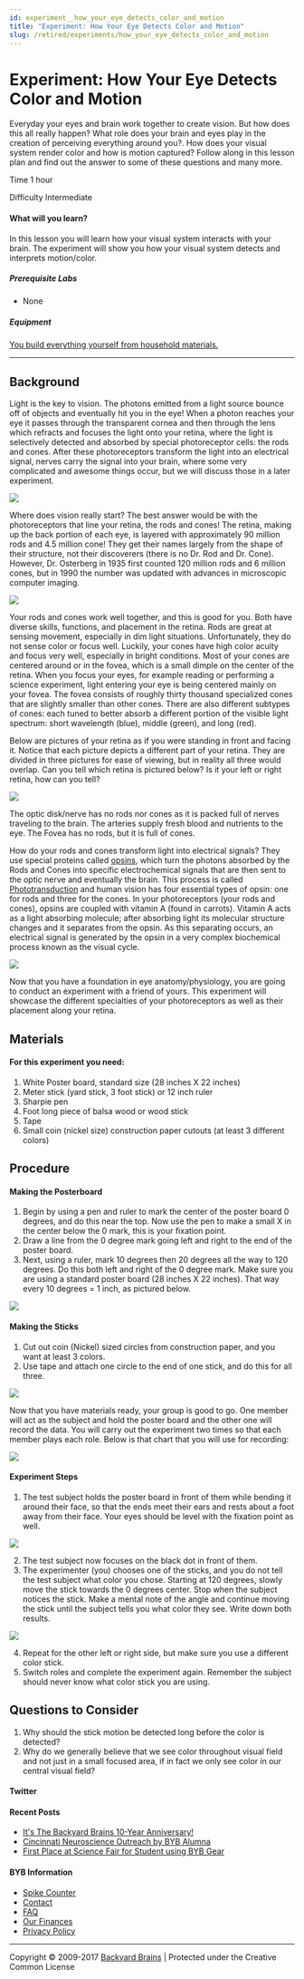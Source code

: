 ```yaml
---
id: experiment__how_your_eye_detects_color_and_motion
title: "Experiment: How Your Eye Detects Color and Motion"
slug: /retired/experiments/how_your_eye_detects_color_and_motion
---
```


# Experiment: How Your Eye Detects Color and Motion

Everyday your eyes and brain work together to create vision. But how does this
all really happen? What role does your brain and eyes play in the creation of
perceiving everything around you?. How does your visual system render color
and how is motion captured? Follow along in this lesson plan and find out the
answer to some of these questions and many more.

Time  1 hour

Difficulty  Intermediate

#### What will you learn?

In this lesson you will learn how your visual system interacts with your
brain. The experiment will show you how your visual system detects and
interprets motion/color.

##### Prerequisite Labs

  * None 

##### Equipment

[You build everything yourself from household materials.]()

* * *

## Background

Light is the key to vision. The photons emitted from a light source bounce off
of objects and eventually hit you in the eye! When a photon reaches your eye
it passes through the transparent cornea and then through the lens which
refracts and focuses the light onto your retina, where the light is
selectively detected and absorbed by special photoreceptor cells: the rods and
cones. After these photoreceptors transform the light into an electrical
signal, nerves carry the signal into your brain, where some very complicated
and awesome things occur, but we will discuss those in a later experiment.

[ ![](./img/BYB_Exp1_Pic4a.PNG)](img/BYB_Exp1_Pic4a.PNG)

Where does vision really start? The best answer would be with the
photoreceptors that line your retina, the rods and cones! The retina, making
up the back portion of each eye, is layered with approximately 90 million rods
and 4.5 million cone! They get their names largely from the shape of their
structure, not their discoverers (there is no Dr. Rod and Dr. Cone). However,
Dr. Osterberg in 1935 first counted 120 million rods and 6 million cones, but
in 1990 the number was updated with advances in microscopic computer imaging.

[ ![](./img/BYB_Exp1_Pic6.PNG)](img/BYB_Exp1_Pic6.PNG)

Your rods and cones work well together, and this is good for you. Both have
diverse skills, functions, and placement in the retina. Rods are great at
sensing movement, especially in dim light situations. Unfortunately, they do
not sense color or focus well. Luckily, your cones have high color acuity and
focus very well, especially in bright conditions. Most of your cones are
centered around or in the fovea, which is a small dimple on the center of the
retina. When you focus your eyes, for example reading or performing a science
experiment, light entering your eye is being centered mainly on your fovea.
The fovea consists of roughly thirty thousand specialized cones that are
slightly smaller than other cones. There are also different subtypes of cones:
each tuned to better absorb a different portion of the visible light spectrum:
short wavelength (blue), middle (green), and long (red).

Below are pictures of your retina as if you were standing in front and facing
it. Notice that each picture depicts a different part of your retina. They are
divided in three pictures for ease of viewing, but in reality all three would
overlap. Can you tell which retina is pictured below? Is it your left or right
retina, how can you tell?

[ ![](./img/BYB_Exp1_Pic5b1.PNG)](img/BYB_Exp1_Pic5b1.PNG)

The optic disk/nerve has no rods nor cones as it is packed full of nerves
traveling to the brain. The arteries supply fresh blood and nutrients to the
eye. The Fovea has no rods, but it is full of cones.

How do your rods and cones transform light into electrical signals? They use
special proteins called [opsins](http://en.wikipedia.org/wiki/Opsin), which
turn the photons absorbed by the Rods and Cones into specific electrochemical
signals that are then sent to the optic nerve and eventually the brain. This
process is called
[Phototransduction](http://en.wikipedia.org/wiki/Visual_phototransduction) and
human vision has four essential types of opsin: one for rods and three for the
cones. In your photoreceptors (your rods and cones), opsins are coupled with
vitamin A (found in carrots). Vitamin A acts as a light absorbing molecule;
after absorbing light its molecular structure changes and it separates from
the opsin. As this separating occurs, an electrical signal is generated by the
opsin in a very complex biochemical process known as the visual cycle.

[ ![](./img/BYB_Exp1_Pic7.PNG)](img/BYB_Exp1_Pic7.PNG)

Now that you have a foundation in eye anatomy/physiology, you are going to
conduct an experiment with a friend of yours. This experiment will showcase
the different specialties of your photoreceptors as well as their placement
along your retina.

## Materials

#### For this experiment you need:

  1. White Poster board, standard size (28 inches X 22 inches) 
  2. Meter stick (yard stick, 3 foot stick) or 12 inch ruler 
  3. Sharpie pen 
  4. Foot long piece of balsa wood or wood stick 
  5. Tape 
  6. Small coin (nickel size) construction paper cutouts (at least 3 different colors) 

## Procedure

#### Making the Posterboard

  1. Begin by using a pen and ruler to mark the center of the poster board 0 degrees, and do this near the top. Now use the pen to make a small X in the center below the 0 mark, this is your fixation point. 
  2. Draw a line from the 0 degree mark going left and right to the end of the poster board. 
  3. Next, using a ruler, mark 10 degrees then 20 degrees all the way to 120 degrees. Do this both left and right of the 0 degree mark. Make sure you are using a standard poster board (28 inches X 22 inches). That way every 10 degrees = 1 inch, as pictured below.

[ ![](./img/BYB_Exp1_Pic1.PNG)](img/BYB_Exp1_Pic1.PNG)

#### Making the Sticks

  1. Cut out coin (Nickel) sized circles from construction paper, and you want at least 3 colors. 
  2. Use tape and attach one circle to the end of one stick, and do this for all three.

[ ![](./img/BYB_Exp1_Pic2.PNG)](img/BYB_Exp1_Pic2.PNG)

Now that you have materials ready, your group is good to go. One member will
act as the subject and hold the poster board and the other one will record the
data. You will carry out the experiment two times so that each member plays
each role. Below is that chart that you will use for recording:

[ ![](./img/BYB_Exp1_Pic3.PNG)](img/BYB_Exp1_Pic3.PNG)

#### Experiment Steps

  1. The test subject holds the poster board in front of them while bending it around their face, so that the ends meet their ears and rests about a foot away from their face. Your eyes should be level with the fixation point as well. 

[ ![](./img/BYB_Exp1_Pic8.PNG)](img/BYB_Exp1_Pic8.PNG)

  2. The test subject now focuses on the black dot in front of them. 
  3. The experimenter (you) chooses one of the sticks, and you do not tell the test subject what color you chose. Starting at 120 degrees, slowly move the stick towards the 0 degrees center. Stop when the subject notices the stick. Make a mental note of the angle and continue moving the stick until the subject tells you what color they see. Write down both results. 

[ ![](./img/BYB_Exp1_Pic9.PNG)](img/BYB_Exp1_Pic9.PNG)

  4. Repeat for the other left or right side, but make sure you use a different color stick. 
  5. Switch roles and complete the experiment again. Remember the subject should never know what color stick you are using. 

## Questions to Consider

  1. Why should the stick motion be detected long before the color is detected? 
  2. Why do we generally believe that we see color throughout visual field and not just in a small focused area, if in fact we only see color in our central visual field?

#### Twitter

#### Recent Posts

  * [ It's The Backyard Brains 10-Year Anniversary!](http://blog.backyardbrains.com/?p=4906)
  * [ Cincinnati Neuroscience Outreach by BYB Alumna](http://blog.backyardbrains.com/?p=4870)
  * [ First Place at Science Fair for Student using BYB Gear](http://blog.backyardbrains.com/?p=4861)

#### BYB Information

  * [Spike Counter](/About/SpikeCounter)
  * [Contact](/About/Contact)
  * [FAQ](/About/FAQ)
  * [Our Finances](/About/Finance)
  * [Privacy Policy](/About/Privacy)

* * *

Copyright © 2009-2017 [ Backyard Brains](http://backyardbrains.com) | Protected under the Creative Common License [ ](http://creativecommons.org/licenses/)[](http://creativecommons.org/licenses/by-sa/3.0/)